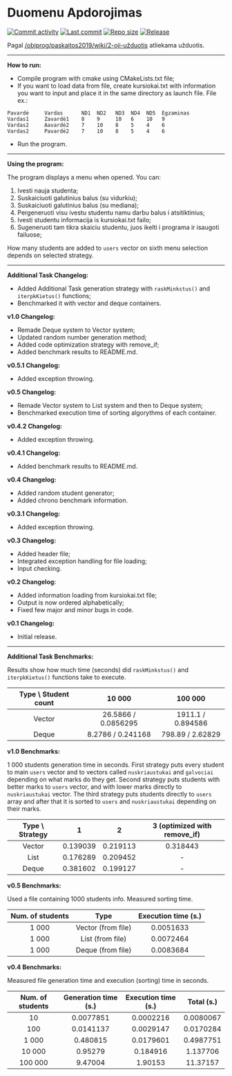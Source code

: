 Duomenu Apdorojimas
===================

[![Commit activity](https://img.shields.io/github/commit-activity/w/nogalosa/DuomenuApdorojimasCPP.svg)](https://github.com/nogalosa/DuomenuApdorojimasCPP/commits/master)
[![Last commit](https://img.shields.io/github/last-commit/nogalosa/DuomenuApdorojimasCPP.svg)](https://github.com/nogalosa/DuomenuApdorojimasCPP/commits/master)
[![Repo size](https://img.shields.io/github/repo-size/nogalosa/DuomenuApdorojimasCPP.svg)](https://github.com/nogalosa/DuomenuApdorojimasCPP/commits/master)
[![Release](https://img.shields.io/github/release/nogalosa/DuomenuApdorojimasCPP.svg)](https://github.com/nogalosa/DuomenuApdorojimasCPP/commits/master)

Pagal [/objprog/paskaitos2019/wiki/2-oji-užduotis](https://github.com/objprog/paskaitos2019/wiki/2-oji-u%C5%BEduotis) atliekama užduotis.

___

__How to run:__
* Compile program with cmake using CMakeLists.txt file;
* If you want to load data from file, create kursiokai.txt with information you want to input and place it in the same directory as launch file. File ex.:
```
Pavardė     Vardas      ND1  ND2   ND3  ND4  ND5  Egzaminas
Vardas1     Zavardė1    8    9     10   6    10   9
Vardas2     Aavardė2    7    10    8    5    4    6
Vardas2     Pavardė2    7    10    8    5    4    6
```
* Run the program.

___

__Using the program:__

The program displays a menu when opened.
You can:
1. Ivesti nauja studenta;
2. Suskaiciuoti galutinius balus (su vidurkiu);
3. Suskaiciuoti galutinius balus (su mediana);
4. Pergeneruoti visu ivestu studentu namu darbu balus i atsitiktinius;
5. Ivesti studentu informacija is kursiokai.txt failo;
6. Sugeneruoti tam tikra skaiciu studentu, juos ikelti i programa ir isaugoti failuose;

How many students are added to `users` vector on sixth menu selection depends on selected strategy.

___

__Additional Task Changelog:__
* Added Additional Task generation strategy with `raskMinkstus()` and `iterpkKietus()` functions;
* Benchmarked it with vector and deque containers.

__v1.0 Changelog:__
* Remade Deque system to Vector system;
* Updated random number generation method;
* Added code optimization strategy with remove_if;
* Added benchmark results to README.md.

__v0.5.1 Changelog:__
* Added exception throwing.

__v0.5 Changelog:__
* Remade Vector system to List system and then to Deque system;
* Benchmarked execution time of sorting algorythms of each container.

__v0.4.2 Changelog:__
* Added exception throwing.

__v0.4.1 Changelog:__
* Added benchmark results to README.md.

__v0.4 Changelog:__
* Added random student generator;
* Added chrono benchmark information.

__v0.3.1 Changelog:__
* Added exception throwing.

__v0.3 Changelog:__
* Added header file;
* Integrated exception handling for file loading;
* Input checking.

__v0.2 Changelog:__
* Added information loading from kursiokai.txt file;
* Output is now ordered alphabetically;
* Fixed few major and minor bugs in code.

__v0.1 Changelog:__
* Initial release.

___

__Additional Task Benchmarks:__

Results show how much time (seconds) did `raskMinkstus()` and `iterpkKietus()` functions take to execute.

| Type \ Student count | 10 000 | 100 000 |
| :---: | :---: | :---: |
| Vector | 26.5866 / 0.0856295 | 1911.1 / 0.894586 |
| Deque | 8.2786 / 0.241168 | 798.89 / 2.62829 |

__v1.0 Benchmarks:__

1 000 students generation time in seconds. First strategy puts every student to main `users` vector and to vectors called `nuskriaustukai` and `galvociai` depending on what marks do they get. Second strategy puts students with better marks to `users` vector, and with lower marks directly to `nuskriaustukai` vector. The third strategy puts students directly to `users` array and after that it is sorted to `users` and `nuskriaustukai` depending on their marks.

| Type \ Strategy | 1 | 2 | 3 (optimized with remove_if) |
| :---: | :---: | :---: | :---: |
| Vector | 0.139039 | 0.219113 | 0.318443 |
| List | 0.176289 | 0.209452 | - |
| Deque | 0.381602 | 0.199127 | - |

__v0.5 Benchmarks:__

Used a file containing 1000 students info. Measured sorting time.

| Num. of students | Type | Execution time (s.) |
| :---: | :---: | :---: |
| 1 000 | Vector (from file) | 0.0051633 |
| 1 000 | List (from file) | 0.0072464 |
| 1 000 | Deque (from file) | 0.0083684 |

__v0.4 Benchmarks:__

Measured file generation time and execution (sorting) time in seconds.

| Num. of students | Generation time (s.) | Execution time (s.) | Total (s.) |
| :---: | :---: | :---: | :---: |
| 10 | 0.0077851 | 0.0002216 | 0.0080067 |
| 100 | 0.0141137 | 0.0029147 | 0.0170284 |
| 1 000 | 0.480815 | 0.0179601 | 0.4987751 |
| 10 000 | 0.95279 | 0.184916 | 1.137706 |
| 100 000 | 9.47004 | 1.90153 | 11.37157 |